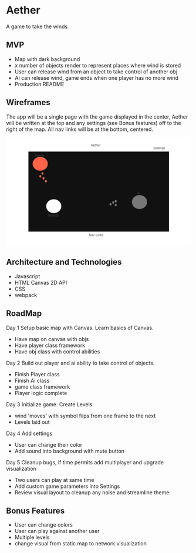 # Aether
  A game to take the winds

## MVP

* Map with dark background
* x number of objects render to represent places where wind is stored
* User can release wind from an object to take control of another obj
* AI can release wind, game ends when one player has no more wind
* Production README

## Wireframes
The app will be a single page with the game displayed in the center, Aether will be 
written at the top and any settings (see Bonus features) off to the right of the map.
All nav links will be at the bottom, centered.

![](https://github.com/gmrempe/Aether/blob/master/images/Homepage.png)


## Architecture and Technologies
* Javascript
* HTML Canvas 2D API
* CSS
* webpack

## RoadMap

Day 1
Setup basic map with Canvas. Learn basics of Canvas.
  * Have map on canvas with objs
  * Have player class framework
  * Have obj class with control abilities
  
Day 2
Build out player and ai ability to take control of objects.
  * Finish Player class
  * Finish Ai class
  * game class framework
  * Player logic complete
  
Day 3
Initialize game. Create Levels.
 * wind 'moves' with symbol flips from one frame to the next
 * Levels laid out
 
Day 4
Add settings
 * User can change their color
 * Add sound into background with mute button
 
Day 5
Cleanup bugs, if time permits add multiplayer and upgrade visualization  
 * Two users can play at same time
 * Add custom game parameters into Settings
 * Review visual layout to cleanup any noise and streamline theme
 

## Bonus Features
 * User can change colors
 * User can play against another user
 * Multiple levels
 * change visual from static map to network visualization
